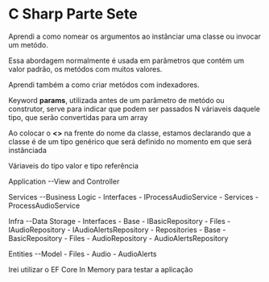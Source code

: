 # C Sharp Parte Sete

Aprendi a como nomear os argumentos ao instânciar uma classe ou invocar um metódo.

Essa abordagem normalmente é usada em parâmetros que contém um valor padrão, os metódos com muitos valores.

Aprendi também a como criar metódos com indexadores.

Keyword **params**, utilizada antes de um parâmetro de metódo ou construtor, serve para indicar que podem ser passados N váriaveis daquele tipo, que serão convertidas para um array

Ao colocar o **<>** na frente do nome da classe, estamos declarando que a classe é de um tipo genérico que será definido no momento em que será instânciada

Váriaveis do tipo valor e tipo referência

Application --View and Controller

Services --Business Logic
    - Interfaces
        - IProcessAudioService
    - Services
        - ProcessAudioService

Infra --Data Storage
    - Interfaces
        - Base
            - IBasicRepository
        - Files
            - IAudioRepository
            - IAudioAlertsRepository
    - Repositories
        - Base
            - BasicRepository
        - Files
            - AudioRepository
            - AudioAlertsRepository

Entities --Model
    - Files
        - Audio
        - AudioAlerts

Irei utilizar o EF Core In Memory para testar a aplicação
